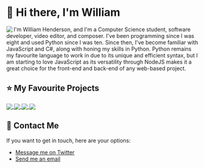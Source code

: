 # 👋 Hi there, I'm William
<img align="left" src="https://github-readme-stats.vercel.app/api?username=w-henderson">
I'm William Henderson, and I'm a Computer Science student, software developer, video editor, and composer. I've been programming since I was eight and used Python since I was ten. Since then, I've become familiar with JavaScript and C#, along with honing my skills in Python. Python remains my favourite language to work in due to its unique and efficient syntax, but I am starting to love JavaScript as its versatility through NodeJS makes it a great choice for the front-end and back-end of any web-based project.

## ⭐ My Favourite Projects

<a href="https://github.com/w-henderson/TidesX">
  <img align="center" src="https://github-readme-stats.vercel.app/api/pin/?username=w-henderson&repo=TidesX" />
</a>
<a href="https://github.com/w-henderson/EMC-Solar-Sailors">
  <img align="center" src="https://github-readme-stats.vercel.app/api/pin/?username=w-henderson&repo=EMC-Solar-Sailors" />
</a>
<a href="https://github.com/w-henderson/FreeTube-Music">
  <img align="center" src="https://github-readme-stats.vercel.app/api/pin/?username=w-henderson&repo=FreeTube-Music" />
</a>
<a href="https://github.com/w-henderson/Unlimited-YouTube-Search">
  <img align="center" src="https://github-readme-stats.vercel.app/api/pin/?username=w-henderson&repo=Unlimited-YouTube-Search" />
</a>

## 💬 Contact Me
If you want to get in touch, here are your options:
- [Message me on Twitter](https://twitter.com/realcooltomato)
- [Send me an email](mailto:william-henderson@outlook.com)
